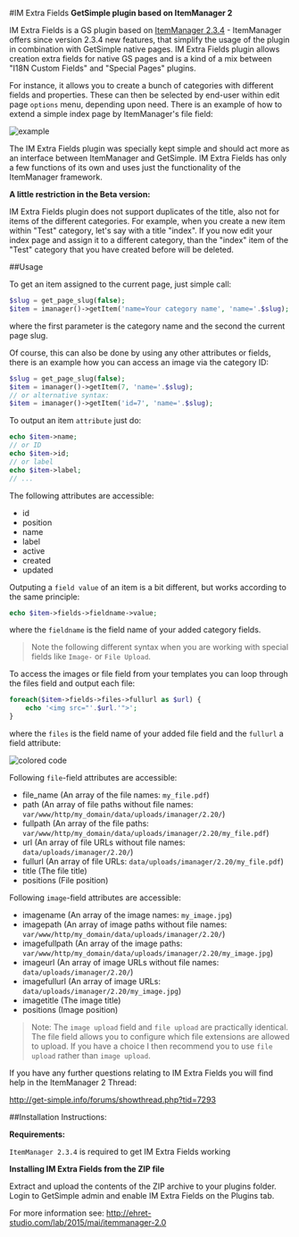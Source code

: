 #IM Extra Fields
**GetSimple plugin based on ItemManager 2**

IM Extra Fields is a GS plugin based on [ItemManager 2.3.4](https://github.com/bigin/ItemManager_2.0) - ItemManager offers since version 2.3.4 new features, that simplify the usage of the plugin in combination with GetSimple native pages. IM Extra Fields plugin allows creation extra fields for native GS pages and is a kind of a mix between "I18N Custom Fields" and "Special Pages" plugins.

For instance, it allows you to create a bunch of categories with different fields and properties. These can then be selected by end-user within edit page `options` menu, depending upon need. There is an example of how to extend a simple index page by ItemManager's file field:

![example](https://bigin.github.io/ghpages/images/imextrafields/imextra-pages-edit01.png)

The IM Extra Fields plugin was specially kept simple and should act more as an interface between ItemManager and GetSimple. IM Extra Fields has only a few functions of its own and uses just the functionality of the ItemManager framework.

**A little restriction in the Beta version:**

IM Extra Fields plugin does not support duplicates of the title, also not for items of the different categories. For example, when you create a new item within "Test" category, let's say with a title "index". If you now edit your index page and assign it to a different category, than the "index" item of the "Test" category that you have created before will be deleted.

##Usage

To get an item assigned to the current page, just simple call: 
```php
$slug = get_page_slug(false);
$item = imanager()->getItem('name=Your category name', 'name='.$slug);
```
where the first parameter is the category name and the second the current page slug.

Of course, this can also be done by using any other attributes or fields, there is an example how you can access an image via the category ID:
```php
$slug = get_page_slug(false);
$item = imanager()->getItem(7, 'name='.$slug);
// or alternative syntax:
$item = imanager()->getItem('id=7', 'name='.$slug);
```
To output an item `attribute` just do:
```php
echo $item->name;
// or ID
echo $item->id;
// or label
echo $item->label;
// ...
```
The following attributes are accessible:
- id
- position
- name
- label
- active
- created
- updated

Outputing a `field value` of an item is a bit different, but works according to the same principle:
```php
echo $item->fields->fieldname->value;
```
where the `fieldname` is the field name of your added category fields.

> Note the following different syntax when you are working with special fields like `Image-` or `File Upload`.

To access the images or file field from your templates you can loop through the files field and output each file:

```php
foreach($item->fields->files->fullurl as $url) {
	echo '<img src="'.$url.'">';
}
```

where the `files` is the field name of your added file field and the `fullurl` a field attribute:

![colored code](https://bigin.github.io/ghpages/images/imextrafields/code-color_file_field.png)

Following `file`-field attributes are accessible:

- file_name (An array of the file names: `my_file.pdf`)
- path (An array of file paths without file names: `var/www/http/my_domain/data/uploads/imanager/2.20/`)
- fullpath (An array of the file paths: `var/www/http/my_domain/data/uploads/imanager/2.20/my_file.pdf`)
- url (An array of file URLs without file names: `data/uploads/imanager/2.20/`)
- fullurl (An array of file URLs: `data/uploads/imanager/2.20/my_file.pdf`)
- title (The file title)
- positions (File position)

Following `image`-field attributes are accessible:

- imagename (An array of the image names: `my_image.jpg`)
- imagepath (An array of image paths without file names: `var/www/http/my_domain/data/uploads/imanager/2.20/`)
- imagefullpath (An array of the image paths: `var/www/http/my_domain/data/uploads/imanager/2.20/my_image.jpg`)
- imageurl (An array of image URLs without file names: `data/uploads/imanager/2.20/`)
- imagefullurl (An array of image URLs: `data/uploads/imanager/2.20/my_image.jpg`)
- imagetitle (The image title)
- positions (Image position)

> Note: 
> The `image upload` field and `file upload` are practically identical. The file field allows you to configure which file extensions are allowed to upload. If you have a choice I then recommend you to use `file upload` rather than `image upload`.


If you have any further questions relating to IM Extra Fields you will find help in the ItemManager 2 Thread:

http://get-simple.info/forums/showthread.php?tid=7293

##Installation Instructions:

**Requirements:**

`ItemManager 2.3.4` is required to get IM Extra Fields working


**Installing IM Extra Fields from the ZIP file**

Extract and upload the contents of the ZIP archive to your plugins folder.
Login to GetSimple admin and enable IM Extra Fields on the Plugins tab.

For more information see: http://ehret-studio.com/lab/2015/mai/itemmanager-2.0


